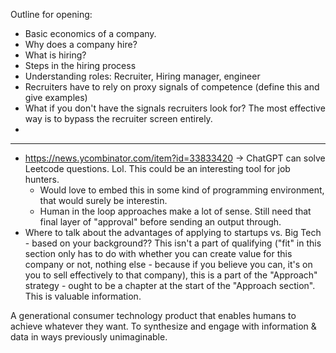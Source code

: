 Outline for opening:
- Basic economics of a company.
- Why does a company hire?
- What is hiring?
- Steps in the hiring process
- Understanding roles: Recruiter, Hiring manager, engineer
- Recruiters have to rely on proxy signals of competence (define this and give examples)
- What if you don't have the signals recruiters look for? The most effective way is to bypass the recruiter screen entirely. 
- 



-----

- https://news.ycombinator.com/item?id=33833420 -> ChatGPT can solve Leetcode questions. Lol. This could be an interesting tool for job hunters.
	- Would love to embed this in some kind of programming environment, that would surely be interestin.
	- Human in the loop approaches make a lot of sense. Still need that final layer of "approval" before sending an output through.
- Where to talk about the advantages of applying to startups vs. Big Tech - based on your background?? This isn't a part of qualifying ("fit" in this section only has to do with whether you can create value for this company or not, nothing else - because if you believe you can, it's on you to sell effectively to that company), this is a part of the "Approach" strategy - ought to be a chapter at the start of the "Approach section". This is valuable information.

A generational consumer technology product that enables humans to achieve whatever they want. To synthesize and engage with information & data in ways previously unimaginable.